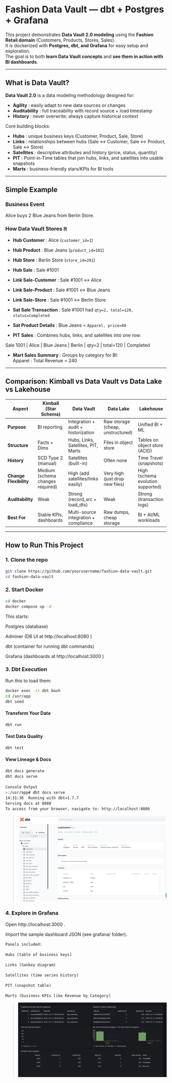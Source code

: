 #  Fashion Data Vault — dbt + Postgres + Grafana

This project demonstrates **Data Vault 2.0 modeling** using the **Fashion Retail domain** (Customers, Products, Stores, Sales).  
It is dockerized with **Postgres, dbt, and Grafana** for easy setup and exploration.  
The goal is to both **learn Data Vault concepts** and **see them in action with BI dashboards**.

---

##  What is Data Vault?

**Data Vault 2.0** is a data modeling methodology designed for:
- **Agility** : easily adapt to new data sources or changes
- **Auditability** : full traceability with record source + load timestamp
- **History** : never overwrite; always capture historical context

Core building blocks:
- **Hubs** : unique business keys (Customer, Product, Sale, Store)  
- **Links** : relationships between hubs (Sale ↔ Customer, Sale ↔ Product, Sale ↔ Store)  
- **Satellites** : descriptive attributes and history (price, status, quantity)  
- **PIT** : Point-in-Time tables that join hubs, links, and satellites into usable snapshots  
- **Marts** : business-friendly stars/KPIs for BI tools  

---

##  Simple Example

### Business Event
 Alice buys  2 Blue Jeans from  Berlin Store.

### How Data Vault Stores It
- **Hub Customer** : Alice (`customer_id=1`)  
- **Hub Product** : Blue Jeans (`product_id=101`)  
- **Hub Store** : Berlin Store (`store_id=201`)  
- **Hub Sale** : Sale #1001  

- **Link Sale-Customer** : Sale #1001 ↔ Alice  
- **Link Sale-Product** : Sale #1001 ↔ Blue Jeans  
- **Link Sale-Store** : Sale #1001 ↔ Berlin Store  

- **Sat Sale Transaction** : Sale #1001 had `qty=2, total=120, status=Completed`  
- **Sat Product Details** : Blue Jeans = `Apparel, price=60`  

- **PIT Sales** : Combines hubs, links, and satellites into one row:  


Sale 1001 | Alice | Blue Jeans | Berlin | qty=2 | total=120 | Completed


- **Mart Sales Summary** : Groups by category for BI:  
Apparel : Total Revenue = 240


---

## Comparison: Kimball vs Data Vault vs Data Lake vs Lakehouse

| Aspect | **Kimball (Star Schema)** | **Data Vault** | **Data Lake** | **Lakehouse** |
|--------|----------------------------|----------------|----------------|----------------|
| **Purpose** | BI reporting | Integration + audit + historization | Raw storage (cheap, unstructured) | Unified BI + ML |
| **Structure** | Facts + Dims | Hubs, Links, Satellites, PIT, Marts | Files in object store | Tables on object store (ACID) |
| **History** | SCD Type 2 (manual) | Satellites (built-in) | Often none | Time Travel (snapshots) |
| **Change Flexibility** | Medium (schema changes required) | High (add satellites/links easily) | Very high (just drop new files) | High (schema evolution supported) |
| **Auditability** | Weak | Strong (record_src + load_dts) | Weak | Strong (transaction logs) |
| **Best For** | Stable KPIs, dashboards | Multi-source integration + compliance | Raw dumps, cheap storage | BI + AI/ML workloads |

---

## How to Run This Project

### 1. Clone the repo
```bash
git clone https://github.com/yourusername/fashion-data-vault.git
cd fashion-data-vault
```

### 2. Start Docker

```bash
cd docker
docker compose up -d
```

This starts:

Postgres (database)

Adminer (DB UI at http://localhost:8080
)

dbt (container for running dbt commands)

Grafana (dashboards at http://localhost:3000
)

### 3. Dbt Execution

Run this to load them:

```bash
docker exec -it dbt bash
cd /usr/app
dbt seed
```

####  Transform Your Data
```bash
dbt run
```

####  Test Data Quality
```bash
dbt test
```

####  View Lineage & Docs
```bash
dbt docs generate
dbt docs serve

Console Output
>:/usr/app# dbt docs serve
14:31:36  Running with dbt=1.7.7
Serving docs at 8080
To access from your browser, navigate to: http://localhost:8080
```
> ![Dashboard](docs/dbt-docs.png)

### 4. Explore in Grafana

Open http://localhost:3000
.

Import the sample dashboard JSON (see grafana/ folder).

    Panels included:

    Hubs (table of business keys)

    Links (Sankey diagram)

    Satellites (time series history)

    PIT (snapshot table)

    Marts (business KPIs like Revenue by Category)

> ![Dashboard](docs/dashboard.png)